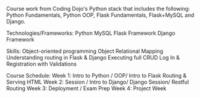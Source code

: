 Course work from Coding Dojo's Python stack that includes the following:
Python Fundamentals, Python OOP, Flask Fundamentals, Flask+MySQL and Django. 

Technologies/Frameworks: 
Python 
MySQL
Flask Framework
Django Framework 

Skills: 
Object-oriented programming
Object Relational Mapping
Understanding routing in Flask & Django 
Executing full CRUD 
Log In & Registration with Validations

Course Schedule: 
Week 1: Intro to Python / OOP/ Intro to Flask Routing & Serving HTML
Week 2: Session / Intro to Django/ Django Session/ Restful Routing
Week 3: Deployment / Exam Prep
Week 4: Project Week  
